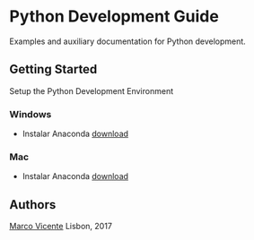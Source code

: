 # Python Development Guide

Examples and auxiliary documentation for Python development.

## Getting Started ##
Setup the Python Development Environment

### Windows ###

* Instalar Anaconda [download](https://www.continuum.io/downloads)

### Mac ###

* Instalar Anaconda [download](https://www.continuum.io/downloads)

## Authors 
[Marco Vicente](https://twitter.com/h_markov_m)
Lisbon, 2017
